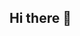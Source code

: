 ## Hi there 👋

<!--
**Sintick/Sintick** is a ✨ _special_ ✨ repository because its `README.md` (this file) appears on your GitHub profile.

Here are some ideas to get you started:

- 🔭 I’m currently working on projects 
- 🌱 I’m currently learning programming
- 📫 How to reach me: 00001104169514SP@al.educacao.sp.gov.br
- 😄 Pronouns: she/her 
- ⚡ Fun fact: i like to read books

